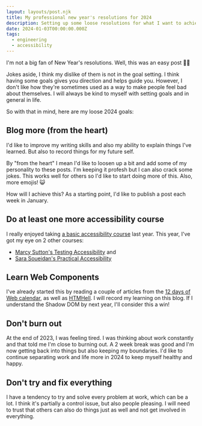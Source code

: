 ```yaml
---
layout: layouts/post.njk
title: My professional new year's resolutions for 2024
description: Setting up some loose resolutions for what I want to achieve professionally in 2024
date: 2024-01-03T00:00:00.000Z
tags:
  - engineering
  - accessibility
---
```

I'm not a big fan of New Year's resolutions. Well, this was an easy post 🙌🏻

Jokes aside, I think my dislike of them is not in the goal setting. I think having some goals gives you direction and helps guide you. However, I don't like how they're sometimes used as a way to make people feel bad about themselves. I will always be kind to myself with setting goals and in general in life.

So with that in mind, here are my loose 2024 goals:

## Blog more (from the heart)

I'd like to improve my writing skills and also my ability to explain things I've learned. But also to record things for my future self.

By "from the heart" I mean I'd like to loosen up a bit and add some of my personality to these posts. I'm keeping it profesh but I can also crack some jokes. This works well for others so I'd like to start doing more of this. Also, more emojis! 😺

How will I achieve this? As a starting point, I'd like to publish a post each week in January.

## Do at least one more accessibility course

I really enjoyed taking [a basic accessibility course](/posts/Summary-of-edX-Introduction-to-Web-Accessibility-course/) last year. This year, I've got my eye on 2 other courses:
- [Marcy Sutton's Testing Accessibility](https://testingaccessibility.com/) and
- [Sara Soueidan's Practical Accessibility](https://practical-accessibility.today/)

## Learn Web Components

I've already started this by reading a couple of articles from the [12 days of Web calendar](https://12daysofweb.dev/2023/web-components/), as well as [HTMHell](https://www.htmhell.dev/adventcalendar/2023/6/). I will record my learning on this blog. If I understand the Shadow DOM by next year, I'll consider this a win!

## Don't burn out

At the end of 2023, I was feeling tired. I was thinking about work constantly and that told me I'm close to burning out. A 2 week break was good and I'm now getting back into things but also keeping my boundaries. I'd like to continue separating work and life more in 2024 to keep myself healthy and happy.

## Don't try and fix everything

I have a tendency to try and solve every problem at work, which can be a lot. I think it's partially a control issue, but also people pleasing. I will need to trust that others can also do things just as well and not get involved in everything.
